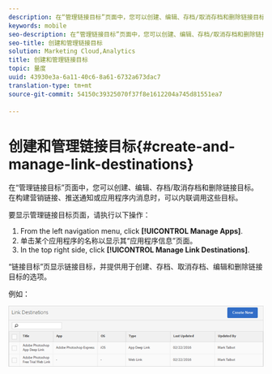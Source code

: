 ```yaml
---
description: 在“管理链接目标”页面中，您可以创建、编辑、存档/取消存档和删除链接目标。在构建营销链接、推送通知或应用程序内消息时，可以内联调用这些目标。
keywords: mobile
seo-description: 在“管理链接目标”页面中，您可以创建、编辑、存档/取消存档和删除链接目标。在构建营销链接、推送通知或应用程序内消息时，可以内联调用这些目标。
seo-title: 创建和管理链接目标
solution: Marketing Cloud,Analytics
title: 创建和管理链接目标
topic: 量度
uuid: 43930e3a-6a11-40c6-8a61-6732a673dac7
translation-type: tm+mt
source-git-commit: 54150c39325070f37f8e1612204a745d81551ea7

---
```



# 创建和管理链接目标{#create-and-manage-link-destinations}

在“管理链接目标”页面中，您可以创建、编辑、存档/取消存档和删除链接目标。在构建营销链接、推送通知或应用程序内消息时，可以内联调用这些目标。

要显示管理链接目标页面，请执行以下操作：

1. From the left navigation menu, click **[!UICONTROL Manage Apps]**.
1. 单击某个应用程序的名称以显示其“应用程序信息”页面。
1. In the top right side, click **[!UICONTROL Manage Link Destinations]**.

“链接目标”页显示链接目标，并提供用于创建、存档、取消存档、编辑和删除链接目标的选项。

例如：

![](assets/link_destinations_list.png)

